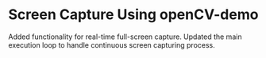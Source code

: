 # Screen Capture Using openCV-demo
Added functionality for real-time full-screen capture. Updated the main execution loop to handle continuous screen capturing process.
